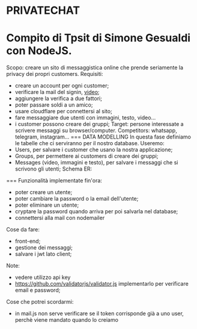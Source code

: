 # PRIVATECHAT
Compito di Tpsit di Simone Gesualdi con NodeJS.
===
Scopo: creare un sito di messaggistica online che prende seriamente la privacy dei propri customers.
Requisiti:
- creare un account per ogni customer;
- verificare la mail del signin, [video](https://youtu.be/QDIOBsMBEI0?si=CsC0kRyFdx0yhj8E);
- aggiungere la verifica a due fattori;
- poter passare soldi a un amico;
- usare cloudflare per connettersi al sito;
- fare messaggiare due utenti con immagini, testo, video... 
- i customer possono creare dei gruppi;
Target: persone interessate a scrivere messaggi su browser/computer.
Competitors: whatsapp, telegram, instagram...
===
DATA MODELLING
In questa fase definiamo le tabelle che ci serviranno per il nostro database. 
Useremo:
- Users, per salvare i customer che usano la nostra applicazione;
- Groups, per permettere ai customers di creare dei gruppi;
- Messages (video, immagini e testo), per salvare i messaggi che si scrivono gli utenti;
Schema ER:

===
Funzionalità implementate fin'ora:
- poter creare un utente;
- poter cambiare la password o la email dell'utente;
- poter eliminare un utente;
- cryptare la password quando arriva per poi salvarla nel database;
- connettersi alla mail con nodemailer

Cose da fare:
- front-end;
- gestione dei messaggi;
- salvare i jwt lato client;

Note:
- vedere utilizzo api key
- https://github.com/validatorjs/validator.js implementarlo per verificare email e password;

Cose che potrei scordarmi:
- in mail.js non serve verificare se il token corrisponde già a uno user, perchè viene mandato quando lo creiamo
